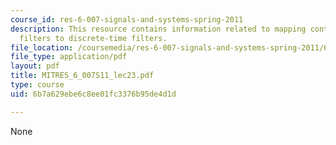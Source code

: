 ```yaml
---
course_id: res-6-007-signals-and-systems-spring-2011
description: This resource contains information related to mapping continuous-time
  filters to discrete-time filters.
file_location: /coursemedia/res-6-007-signals-and-systems-spring-2011/6b7a629ebe6c8ee01fc3376b95de4d1d_MITRES_6_007S11_lec23.pdf
file_type: application/pdf
layout: pdf
title: MITRES_6_007S11_lec23.pdf
type: course
uid: 6b7a629ebe6c8ee01fc3376b95de4d1d

---
```

None